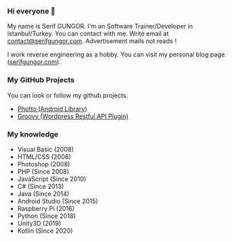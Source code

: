 ### Hi everyone 👋
My name is Serif GUNGOR. I'm an Software Trainer/Developer in Istanbul/Turkey. You can contact with me. Write email at <a href="mailto:contact@serifgungor.com">contact@serifgungor.com</a>. Advertisement mails not reads !

I work reverse engineering as a hobby. You can visit my personal blog page (<a href="https://serifgungor.com">serifgungor.com</a>).

### My GitHub Projects
You can look or follow my github projects.
- <a href="https://github.com/gungoronline/Photto">Photto (Android Library)</a>
- <a href="https://github.com/gungoronline/Groovy">Groovy (Wordpress Restful API Plugin)</a>

### My knowledge

- Visual Basic (2008)
- HTML/CSS (2008)
- Photoshop (2008)
- PHP (Since 2008)
- JavaScript (Since 2010)
- C# (Since 2013)
- Java  (Since 2014)
- Android Studio (Since 2015)
- Raspberry Pi (2016)
- Python (Since 2018)
- Unity3D (2019)
- Kotlin (Since 2020)

<!--
**serifgungor/serifgungor** is a ✨ _special_ ✨ repository because its `README.md` (this file) appears on your GitHub profile.

Here are some ideas to get you started:

- 🔭 I’m currently working on ...
- 🌱 I’m currently learning ...
- 👯 I’m looking to collaborate on ...
- 🤔 I’m looking for help with ...
- 💬 Ask me about ...
- 📫 How to reach me: ...
- 😄 Pronouns: ...
- ⚡ Fun fact: ...
-->
